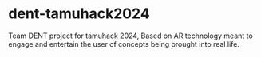 # dent-tamuhack2024
Team DENT project for tamuhack 2024, Based on AR technology meant to engage and entertain the user of concepts being brought into real life.
